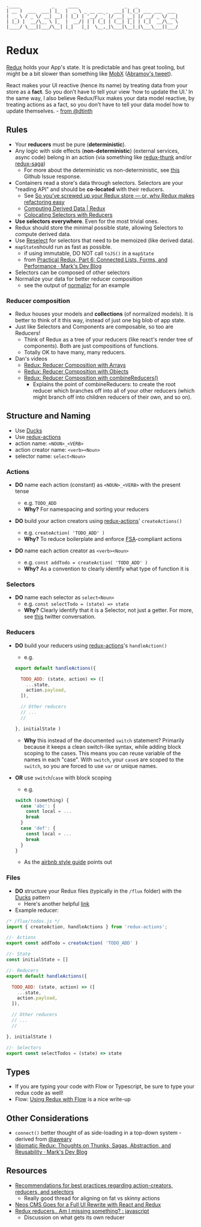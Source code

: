 ```
.____            _     ____                 _   _               
| __ )  ___  ___| |_  |  _ \ _ __ __ _  ___| |_(_) ___ ___  ___
|  _ \ / _ \/ __| __| | |_) | '__/ _` |/ __| __| |/ __/ _ \/ __|
| |_) |  __/\__ \ |_  |  __/| | | (_| | (__| |_| | (_|  __/\__ \
|____/ \___||___/\__| |_|   |_|  \__,_|\___|\__|_|\___\___||___/
```

# Redux
[Redux](https://github.com/reactjs/redux) holds your App's state. It is predictable and has great tooling, but might be a bit slower than something like [MobX](https://github.com/mobxjs/mobx) ([Abramov's tweet](https://twitter.com/dan_abramov/status/733705049902329856)).

React makes your UI reactive (hence its name) by treating data from your store as a __fact__. So you don’t have to tell your view ‘how to update the UI.’ In the same way, I also believe Redux/Flux makes your data model reactive, by treating actions as a fact, so you don’t have to tell your data model how to update themselves. - [from @dtinth](https://github.com/reactjs/redux/issues/1171#issuecomment-167714850)

## Rules
* Your __reducers__ must be pure (__deterministic__).
* Any logic with side effects (__non-deterministic__) (external services, async code) belong in an action (via something like [redux-thunk](https://github.com/gaearon/redux-thunk) and/or [redux-saga](https://github.com/yelouafi/redux-saga))
  * For more about the deterministic vs non-deterministic, see [this](https://github.com/reactjs/redux/issues/1171#issuecomment-205888533) Github Issue response.
* Containers read a store's data through selectors. Selectors are your "reading API" and should be __co-located__ with their reducers.
  * See [So you’ve screwed up your Redux store — or, why Redux makes refactoring easy](https://blog.boldlisting.com/so-youve-screwed-up-your-redux-store-or-why-redux-makes-refactoring-easy-400e19606c71#.rho2ned2d)
  * [Computing Derived Data | Redux](http://redux.js.org/docs/recipes/ComputingDerivedData.html)
  * [Colocating Selectors with Reducers](https://egghead.io/lessons/javascript-redux-colocating-selectors-with-reducers)
* __Use selectors everywhere__. Even for the most trivial ones.
* Redux should store the minimal possible state, allowing Selectors to compute derived data.
* Use [Reselect](https://github.com/reactjs/reselect) for selectors that need to be memoized (like derived data).
* `mapState`should run as fast as possible.
  * if using immutable, DO NOT call `toJS()` in a `mapState`
  * from [Practical Redux, Part 6: Connected Lists, Forms, and Performance · Mark's Dev Blog](http://blog.isquaredsoftware.com/2017/01/practical-redux-part-6-connected-lists-forms-and-performance/)
* Selectors can be composed of other selectors
* Normalize your data for better reducer composition
  * see the output of [normalizr](https://github.com/paularmstrong/normalizr) for an example

### Reducer composition
* Redux houses your models and __collections__ (of normalized models). It is better to think of it this way, instead of just one big blob of app state.
* Just like Selectors and Components are composable, so too are Reducers!
  * Think of Redux as a tree of your reducers (like react's render tree of components). Both are just compositions of functions.
  * Totally OK to have many, many reducers.
* Dan's videos
  * [Redux: Reducer Composition with Arrays](https://egghead.io/lessons/javascript-redux-reducer-composition-with-arrays)
  * [Redux: Reducer Composition with Objects](https://egghead.io/lessons/javascript-redux-reducer-composition-with-objects?series=getting-started-with-redux)
  * [Redux: Reducer Composition with combineReducers()](https://egghead.io/lessons/javascript-redux-reducer-composition-with-combinereducers?series=getting-started-with-redux)
    * Explains the point of combineReducers: to create the root reducer which branches off into all of your other reducers (which might branch off into children reducers of their own, and so on).

## Structure and Naming
* Use [Ducks](https://github.com/erikras/ducks-modular-redux)
* Use [redux-actions](https://github.com/acdlite/redux-actions)
* action name: `<NOUN>_<VERB>`
* action creator name: `<verb><Noun>`
* selector name: `select<Noun>`

### Actions
* __DO__ name each action (constant) as `<NOUN>_<VERB>` with the present tense
  * e.g. `TODO_ADD`
  * __Why?__ For namespacing and sorting your reducers


* __DO__ build your action creators using [redux-actions](https://github.com/acdlite/redux-actions)' `createActions()`
  * e.g. `createAction( 'TODO_ADD' )`
  * __Why?__ To reduce boilerplate and enforce [FSA](https://github.com/acdlite/flux-standard-action)-compliant actions


* __DO__ name each action creator as `<verb><Noun>`
  * e.g. `const addTodo = createAction( 'TODO_ADD' )`
  * __Why?__ As a convention to clearly identify what type of function it is

### Selectors
* __DO__ name each selector as `select<Noun>`
  * e.g. `const selectTodo = (state) => state`
  * __Why?__ Clearly identify that it is a Selector, not just a getter. For more, see [this](https://twitter.com/_jayphelps/status/739905438116806656) twitter conversation.

### Reducers
* __DO__ build your reducers using [redux-actions](https://github.com/acdlite/redux-actions)'s `handleAction()`
  * e.g.

  ```js
  export default handleActions({

    TODO_ADD: (state, action) => ([
      ...state,
      action.payload,
    ]),

    // Other reducers
    // ...
    //

  }, initialState )
  ```
  * __Why__ this instead of the documented `switch` statement? Primarily because it keeps a clean switch-like syntax, while adding block scoping to the cases. This means you can reuse variable of the names in each "case". With `switch`, your `case`s are scoped to the `switch`, so you are forced to use `var` or unique names.
* __OR__ use `switch`/`case` with block scoping
  * e.g.
  
  ```js
  switch (something) {
    case 'abc': {
      const local = ...
      break
    }
    case 'def': {
      const local = ...
      break
    }
  }
  ```
  * As the [airbnb style guide](https://github.com/airbnb/javascript/blob/master/README.md#comparison--switch-blocks) points out

### Files
* __DO__ structure your Redux files (typically in the `/flux` folder) with the [Ducks](https://github.com/erikras/ducks-modular-redux) pattern
  * Here's another helpful [link](https://medium.com/@scbarrus/the-ducks-file-structure-for-redux-d63c41b7035c#.iw6yey65h)
* Example reducer:

```js
/* /flux/todos.js */
import { createAction, handleActions } from 'redux-actions';

//- Actions
export const addTodo = createAction( 'TODO_ADD' )

//- State
const initialState = []

//- Reducers
export default handleActions({

  TODO_ADD: (state, action) => ([
    ...state,
    action.payload,
  ]),

  // Other reducers
  // ...
  //

}, initialState )

//- Selectors
export const selectTodos = (state) => state

```

## Types
* If you are typing your code with Flow or Typescript, be sure to type your redux code as well!
* Flow: [Using Redux with Flow](http://frantic.im/using-redux-with-flow) is a nice write-up

## Other Considerations
* `connect()` better thought of as side-loading in a top-down system - derived from [@aweary](https://twitter.com/aweary/status/889661798177046528)
* [Idiomatic Redux: Thoughts on Thunks, Sagas, Abstraction, and Reusability · Mark's Dev
  Blog](http://blog.isquaredsoftware.com/2017/01/idiomatic-redux-thoughts-on-thunks-sagas-abstraction-and-reusability/)

## Resources
* [Recommendations for best practices regarding action-creators, reducers, and selectors](https://github.com/reactjs/redux/issues/1171)
  * Really good thread for aligning on fat vs skinny actions
* [Neos CMS Goes for a Full UI Rewrite with React and Redux](http://dimaip.github.io/2016/03/13/neos-react-redux-rewrite/)
* [Redux reducers.. Am I missing something? : javascript](https://www.reddit.com/r/javascript/comments/40n5u3/redux_reducers_am_i_missing_something/)
  * Discussion on what gets its own reducer
